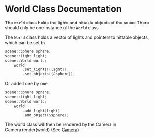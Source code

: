 
# World Class Documentation 

The `World` class holds the lights and hittable objects of the scene 
There should only be one instance of the `World` class 

The `World` class holds a vector of lights and pointers to hittable objects, which can be set by  
```c++
scene::Sphere sphere; 
scene::Light light; 
scene::World world;
    world
        .set_lights({light})
        .set_objects({&sphere});

```
Or added one by one 
```c++
scene::Sphere sphere; 
scene::Light light; 
scene::World world;
    world
        .add_light(light)
        .add_object(&sphere);

```

The world class will then be rendered by the Camera in Camera.render(world) (See [Camera](camera.md))
